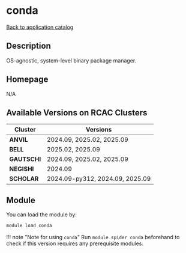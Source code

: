 # conda

[Back to application catalog](../app_catalog.md)

## Description

OS-agnostic, system-level binary package manager.

## Homepage

N/A

## Available Versions on RCAC Clusters

|Cluster|Versions|
|---|---|
**ANVIL**|2024.09, 2025.02, 2025.09
**BELL**|2025.02, 2025.09
**GAUTSCHI**|2024.09, 2025.02, 2025.09
**NEGISHI**|2024.09
**SCHOLAR**|2024.09-py312, 2024.09, 2025.09

## Module

You can load the module by:

```bash
module load conda
```

!!! note "Note for using `conda`"
    Run `module spider conda` beforehand to check if this version requires any prerequisite modules.
